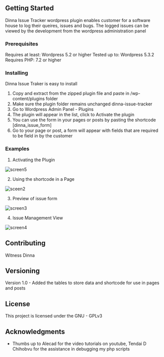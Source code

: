 ## Getting Started

Dinna Issue Tracker wordpress plugin enables customer for a software house to log their queires, issues and bugs. The logged issues can be viewed by the development from the wordpress administration panel

### Prerequisites

Requires at least: Wordpress 5.2 or higher
Tested up to: Wordpress 5.3.2
Requires PHP: 7.2 or higher

### Installing

Dinna Issue Traker is easy to install
1. Copy and extract from the zipped plugin file and paste in /wp-content/plugins folder
2. Make sure the plugin folder remains unchanged dinna-issue-tracker
3. Go to Wordpress Admin Panel - Plugins
4. The plugin will appear in the list, click to Activate the plugin
5. You can use the form in your pages or posts by pasting the shortcode [dinna_issue_form]
6. Go to your page or post, a form will appear with fields that are required to be field in by the customer

### Examples 

1. Activating the Plugin

![screen5](https://user-images.githubusercontent.com/59632060/73134116-5b771380-403b-11ea-8d07-e70f8d72be1c.JPG)

2. Using the shortcode in a Page

![sceen2](https://user-images.githubusercontent.com/59632060/72974480-ba3c5300-3dd7-11ea-80f6-d0784d1c3f0f.JPG)

3. Preview of issue form

![screen3](https://user-images.githubusercontent.com/59632060/72974530-cf18e680-3dd7-11ea-8c71-4b133ced429f.JPG)

4. Issue Management View

![screen4](https://user-images.githubusercontent.com/59632060/72985822-82d9a080-3def-11ea-94d5-8eba88450883.JPG)

## Contributing

Witness Dinna

## Versioning

Version 1.0 - Added the tables to store data and shortcode for use in pages and posts

## License

This project is licensed under the GNU - GPLv3

## Acknowledgments

* Thumbs up to Alecad for the video tutorials on youtube, Tendai D Chihobvu for the assistance in debugging my php scripts
